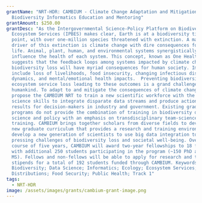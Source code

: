 ```yaml
---
grantName: "NRT-HDR: CAMBIUM - Climate Change Adaptation and Mitigation through
  Biodiversity Informatics Education and Mentoring"
grantAmount: $250.00
grantDesc: "As the Intergovernmental Science-Policy Platform on Biodiversity and
  Ecosystem Services (IPBES) makes clear, Earth is at a biodiversity tipping
  point, with over one-million species threatened with extinction. A major
  driver of this extinction is climate change with dire consequences for all
  life. Animal, plant, human, and environmental systems synergistically
  influence the health of each system. This concept, known as One Health,
  suggests that the feedback loops among systems impacted by climate change and
  biodiversity loss will have myriad consequences for human society. Impacts
  include loss of livelihoods, food insecurity, changing infectious disease
  dynamics, and mental/emotional health impacts.  Preventing biodiversity and
  ecosystem service loss leading to these outcomes is a grand challenge facing
  humankind. To adapt to and mitigate the consequences of climate change, we
  propose the CAMBIUM NRT to train a new scientific workforce with the data
  science skills to integrate disparate data streams and produce actionable
  results for decision-makers in industry and government. Existing graduate
  programs do not provide the combination of training in biodiversity data
  science and policy with an emphasis on transdisciplinary team-science
  training. CAMBIUM brings together scholars from diverse fields to develop a
  new graduate curriculum that provides a research and training environment to
  develop a new generation of scientists to use big data integration to address
  pressing challenges of biodiversity loss and societal well-being. Over the
  course of five years, CAMBIUM will award two-year fellowships to 18 fellows
  with additional 250 students participating in the program (~150 PhD and 100
  MS). Fellows and non-fellows will be able to apply for research and travel
  stipends for a total of 192 students funded through CAMBIUM. Keywords:
  Biodiversity; Data Science; Informatics; Ecology; Ecosystem Services; Species
  Distributions; Food Security; Public Health; Track 1"
tags:
  - NRT-HDR
image: /assets/images/grants/cambium-grant-image.png
---
```


